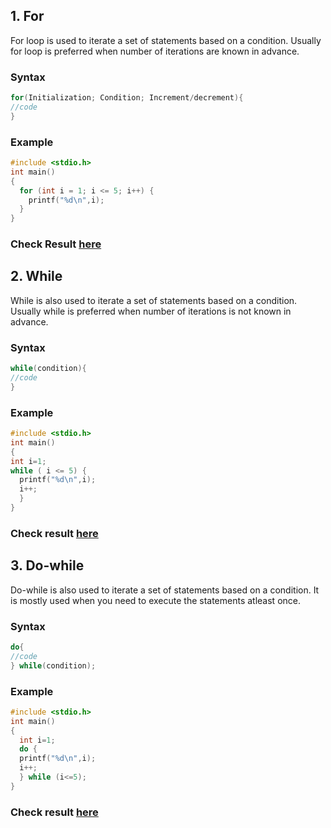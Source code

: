 ## 1. For

For loop is used to iterate a set of statements based on a condition. Usually for loop is preferred when number of iterations are known in advance.

### Syntax

```c
for(Initialization; Condition; Increment/decrement){  
//code  
} 
```
### Example

```c
#include <stdio.h>
int main()
{
  for (int i = 1; i <= 5; i++) {
    printf("%d\n",i);
  }
}
```

### Check Result [here](https://onecompiler.com/c/3vkumntmg)

## 2. While

While is also used to iterate a set of statements based on a condition. Usually while is preferred when number of iterations is not known in advance.

### Syntax

```c
while(condition){  
//code 
}  
```
### Example

```c
#include <stdio.h>
int main()
{
int i=1;
while ( i <= 5) {
  printf("%d\n",i);
  i++;
  }
}
```
### Check result [here](https://onecompiler.com/c/3vkumvqrm)

## 3. Do-while

Do-while is also used to iterate a set of statements based on a condition. It is mostly used when you need to execute the statements atleast once.

### Syntax

```c
do{  
//code 
} while(condition); 
```
### Example

```c
#include <stdio.h>
int main()
{
  int i=1;
  do {
  printf("%d\n",i);
  i++;
  } while (i<=5);
}
```

### Check result [here](https://onecompiler.com/c/3vkumzhwu)